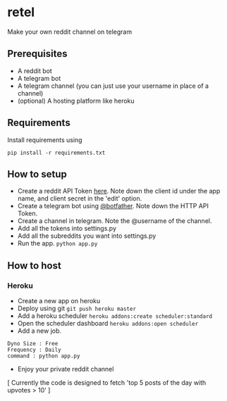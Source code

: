 # retel
Make your own reddit channel on telegram

## Prerequisites

* A reddit bot
* A telegram bot
* A telegram channel (you can just use your username in place of a channel)
* (optional) A hosting platform like heroku

## Requirements

Install requirements using 

`pip install -r requirements.txt`

## How to setup

* Create a reddit API Token [here](https://www.reddit.com/prefs/apps/). Note down the client id under the app name, and client secret in the 'edit' option.
* Create a telegram bot using [@botfather](https://telegram.me/botfather). Note down the HTTP API Token.
* Create a channel in telegram. Note the @username of the channel.
* Add all the tokens into settings.py
* Add all the subreddits you want into settings.py
* Run the app. `python app.py`

## How to host

### Heroku

* Create a new app on heroku
* Deploy using git `git push heroku master`
* Add a heroku scheduler `heroku addons:create scheduler:standard`
* Open the scheduler dashboard `heroku addons:open scheduler`
* Add a new job. 

```
Dyno Size : Free
Frequency : Daily
command : python app.py
```
* Enjoy your private reddit channel

[ Currently the code is designed to fetch 'top 5 posts of the day with upvotes > 10' ]
